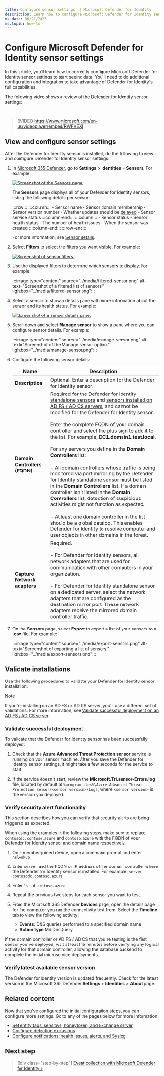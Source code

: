 ```yaml
---
title: Configure sensor settings  | Microsoft Defender for Identity
description: Learn how to configure Microsoft Defender for Identity sensor settings 
ms.date: 06/21/2023
ms.topic: how-to
---
```


# Configure Microsoft Defender for Identity sensor settings

In this article, you'll learn how to correctly configure Microsoft Defender for Identity sensor settings to start seeing data. You'll need to do additional configuration and integration to take advantage of Defender for Identity's full capabilities.


The following video shows a review of the Defender for Identity sensor settings: 

<br>

> [!VIDEO https://www.microsoft.com/en-us/videoplayer/embed/RWFVEX]

## View and configure sensor settings

After the Defender for Identity sensor is installed, do the following to view and configure Defender for Identity sensor settings:

1. In [Microsoft 365 Defender](https://security.microsoft.com), go to **Settings** > **Identities** > **Sensors**. For example:

   [![Screenshot of the Sensors page.](../media/sensor-page.png)](../media/sensor-page.png#lightbox)

   The **Sensors** page displays all of your Defender for Identity sensors, listing the following details per sensor:

   :::row:::
       :::column:::
          - Sensor name
          - Sensor domain membership
          - Sensor version number
          - Whether updates should be [delayed](../sensor-settings.md#delayed-sensor-update)
          - Sensor service status
       :::column-end:::
       :::column:::
          - Sensor status
          - Sensor health status
          - The number of health issues
          - When the sensor was created
       :::column-end:::
   :::row-end:::

   For more information, see [Sensor details](../sensor-settings.md#sensor-details).

1. Select **Filters** to select the filters you want visible. For example:

   [![Screenshot of sensor filters.](../media/sensor-filters.png)](../media/sensor-filters.png#lightbox)

1. Use the displayed filters to determine which sensors to display. For example:

   :::image type="content" source="../media/filtered-sensor.png" alt-text="Screenshot of a filtered list of sensors." lightbox="../media/filtered-sensor.png":::

1. Select a sensor to show a details pane with more information about the sensor and its health status. For example:

   [![Screenshot of a sensor details pane.](../media/sensor-details.png)](../media/sensor-details.png#lightbox)

1. Scroll down and select **Manage sensor** to show a pane where you can configure sensor details. For example:

   :::image type="content" source="../media/manage-sensor.png" alt-text="Screenshot of the Manage sensor option." lightbox="../media/manage-sensor.png":::

1. Configure the following sensor details:

    |Name  |Description  |
    |---------|---------|
    |**Description**     |  Optional. Enter a description for the Defender for Identity sensor.       |
    |**Domain Controllers (FQDN)**     |  Required for the Defender for Identity [standalone sensors](prerequisites-standalone.md) and [sensors installed on AD FS / AD CS servers](active-directory-federation-services.md), and cannot be modified for the Defender for Identity sensor.   <br><br>Enter the complete FQDN of your domain controller and select the plus sign to add it to the list. For example,  **DC1.domain1.test.local**. <br><br>For any servers you define in the **Domain Controllers** list: <br><br> - All domain controllers whose traffic is being monitored via port mirroring by the Defender for Identity standalone sensor must be listed in the **Domain Controllers** list. If a domain controller isn't listed in the **Domain Controllers** list, detection of suspicious activities might not function as expected. <br><br> - At least one domain controller in the list should be a global catalog. This enables Defender for Identity to resolve computer and user objects in other domains in the forest. |
    |**Capture Network adapters**     | Required.      <br><br>  - For Defender for Identity sensors, all network adapters that are used for communication with other computers in your organization.<br><br>      - For Defender for Identity standalone sensor on a dedicated server, select the network adapters that are configured as the destination mirror port. These network adapters receive the mirrored domain controller traffic.      |

1. On the **Sensors** page, select **Export** to export a list of your sensors to a **.csv** file. For example:

   :::image type="content" source="../media/export-sensors.png" alt-text="Screenshot of exporting a list of sensors." lightbox="../media/export-sensors.png":::

## Validate installations

Use the following procedures to validate your Defender for Identity sensor installation.

> [!NOTE]
> If you're installing on an AD FS or AD CS server, you'll use a different set of validations. For more information, see [Validate successful deployment on an AD FS / AD CS server](active-directory-federation-services.md#validate-successful-deployment-on-an-ad-fs--ad-cs-server).
>

### Validate successful deployment

To validate that the Defender for Identity sensor has been successfully deployed:

1. Check that the **Azure Advanced Threat Protection sensor** service is running on your sensor machine. After you save the Defender for Identity sensor settings, it might take a few seconds for the service to start.

1. If the service doesn't start, review the **Microsoft.Tri.sensor-Errors.log** file, located by default at `%programfiles%\Azure Advanced Threat Protection sensor\<sensor version>\Logs`, where `<sensor version>` is the version you deployed.

### Verify security alert functionality

This section describes how you can verify that security alerts are being triggered as expected.

When using the examples in the following steps, make sure to replace `contosodc.contoso.azure` and `contoso.azure` with the FQDN of your Defender for Identity sensor and domain name respectively.

1. On a member-joined device, open a command prompt and enter `nslookup`

1. Enter `server` and the FQDN or IP address of the domain controller where the Defender for Identity sensor is installed. For example:  `server contosodc.contoso.azure`

1. Enter `ls -d contoso.azure`
   
1. Repeat the previous two steps for each sensor you want to test.

1. From the Microsoft 365 Defender **Devices** page, open the details page for the computer you ran the connectivity test from. Select the **Timeline** tab to view the following activity:

    - **Events**: DNS queries performed to a specified domain name
    - **Action type** MdiDnsQuery

If the domain controller or AD FS / AD CS that you're testing is the first sensor you've deployed, wait at least 15 minutes before verifying any logical activity for that domain controller, allowing the database backend to complete the initial microservice deployments.

### Verify latest available sensor version

The Defender for Identity version is updated frequently. Check for the latest version in the Microsoft 365 Defender **Settings** > **Identities** > **About** page.

## Related content

Now that you've configured the initial configuration steps, you can configure more settings. Go to any of the pages below for more information:

- [Set entity tags: sensitive, honeytoken, and Exchange server](../entity-tags.md)
- [Configure detection exclusions](../exclusions.md)
- [Configure notifications: health issues, alerts, and Syslog](../notifications.md)

## Next step

> [!div class="step-by-step"]
> [Event collection with Microsoft Defender for Identity »](event-collection-overview.md)